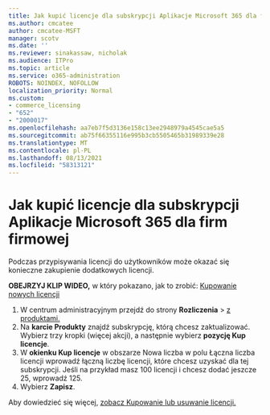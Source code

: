 ```yaml
---
title: Jak kupić licencje dla subskrypcji Aplikacje Microsoft 365 dla firm firmowej
ms.author: cmcatee
author: cmcatee-MSFT
manager: scotv
ms.date: ''
ms.reviewer: sinakassaw, nicholak
ms.audience: ITPro
ms.topic: article
ms.service: o365-administration
ROBOTS: NOINDEX, NOFOLLOW
localization_priority: Normal
ms.custom:
- commerce_licensing
- "652"
- "2000017"
ms.openlocfilehash: aa7eb7f5d3136e158c13ee2948979a4545cae5a5
ms.sourcegitcommit: ab75f66355116e995b3cb5505465b31989339e28
ms.translationtype: MT
ms.contentlocale: pl-PL
ms.lasthandoff: 08/13/2021
ms.locfileid: "58313121"
---
```

# <a name="how-to-buy-licenses-for-your-microsoft-365-apps-for-business-subscription"></a>Jak kupić licencje dla subskrypcji Aplikacje Microsoft 365 dla firm firmowej

Podczas przypisywania licencji do użytkowników może okazać się konieczne zakupienie dodatkowych licencji.

**OBEJRZYJ KLIP WIDEO,** w który pokazano, jak to zrobić: [Kupowanie nowych licencji](https://go.microsoft.com/fwlink/p/?linkid=2154857)
  
1. W centrum administracyjnym przejdź do strony **Rozliczenia**  >  [z produktami.](https://go.microsoft.com/fwlink/p/?linkid=842054)
2. Na **karcie Produkty** znajdź subskrypcję, którą chcesz zaktualizować. Wybierz trzy kropki (więcej akcji), a następnie wybierz **pozycję Kup licencje**.
3. W **okienku Kup licencje** w obszarze  Nowa liczba w polu Łączna liczba licencji wprowadź łączną liczbę licencji, które chcesz uzyskać dla tej subskrypcji.  Jeśli na przykład masz 100 licencji i chcesz dodać jeszcze 25, wprowadź 125.
4. Wybierz **Zapisz**.

Aby dowiedzieć się więcej, [zobacz Kupowanie lub usuwanie licencji.](https://docs.microsoft.com/microsoft-365/commerce/licenses/buy-licenses)